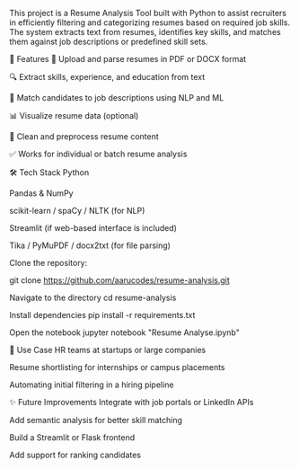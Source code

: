 This project is a Resume Analysis Tool built with Python to assist recruiters in efficiently filtering and categorizing resumes based on required job skills. The system extracts text from resumes, identifies key skills, and matches them against job descriptions or predefined skill sets.

🚀 Features
📄 Upload and parse resumes in PDF or DOCX format

🔍 Extract skills, experience, and education from text

🧠 Match candidates to job descriptions using NLP and ML

📊 Visualize resume data (optional)

🧹 Clean and preprocess resume content

✅ Works for individual or batch resume analysis

🛠️ Tech Stack
Python

Pandas & NumPy

scikit-learn / spaCy / NLTK (for NLP)

Streamlit (if web-based interface is included)

Tika / PyMuPDF / docx2txt (for file parsing)


Clone the repository:

  git clone https://github.com/aarucodes/resume-analysis.git

Navigate to the directory
  cd resume-analysis

Install dependencies
  pip install -r requirements.txt

Open the notebook
  jupyter notebook "Resume Analyse.ipynb"

📌 Use Case
HR teams at startups or large companies

Resume shortlisting for internships or campus placements

Automating initial filtering in a hiring pipeline

✨ Future Improvements
Integrate with job portals or LinkedIn APIs

Add semantic analysis for better skill matching

Build a Streamlit or Flask frontend

Add support for ranking candidates
